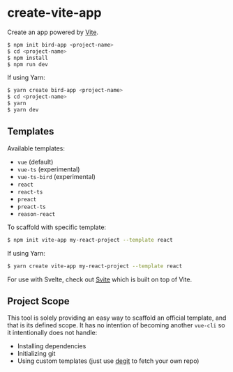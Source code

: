 # create-vite-app

Create an app powered by [Vite](https://github.com/vitejs/vite).

```bash
$ npm init bird-app <project-name>
$ cd <project-name>
$ npm install
$ npm run dev
```

If using Yarn:

```bash
$ yarn create bird-app <project-name>
$ cd <project-name>
$ yarn
$ yarn dev
```

## Templates

Available templates:

- `vue` (default)
- `vue-ts` (experimental)
- `vue-ts-bird` (experimental)
- `react`
- `react-ts`
- `preact`
- `preact-ts`
- `reason-react`

To scaffold with specific template:

```bash
$ npm init vite-app my-react-project --template react
```

If using Yarn:
``` bash
$ yarn create vite-app my-react-project --template react
```

For use with Svelte, check out [Svite](https://github.com/dominikg/svite) which is built on top of Vite.

## Project Scope

This tool is solely providing an easy way to scaffold an official template, and that is its defined scope. It has no intention of becoming another `vue-cli` so it intentionally does not handle:

- Installing dependencies
- Initializing git
- Using custom templates (just use [degit](https://github.com/Rich-Harris/degit) to fetch your own repo)
